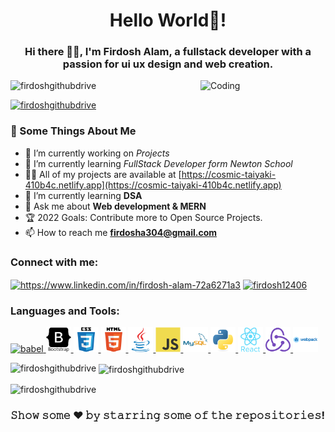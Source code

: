 <h1 align="center">Hello World👋!</h1>
<h3 align="center">Hi there 🙆‍♀️, I'm Firdosh Alam, a fullstack developer with a passion for ui ux design and web creation.</h3>

<img align="right" alt="Coding" width="200" src="https://img.freepik.com/premium-vector/people-chatting-vector-icon-illustration-logo-mascot-hand-drawn-concept-trandy-cartoon_519183-274.jpg">


<p align="left"> <img src="https://komarev.com/ghpvc/?username=firdoshgithubdrive&label=Profile%20views&color=0e75b6&style=flat" alt="firdoshgithubdrive" /> </p>
<p align="left"> <a href="https://github.com/ryo-ma/github-profile-trophy"><img src="https://github-profile-trophy.vercel.app/?username=firdoshgithubdrive" alt="firdoshgithubdrive" /></a> </p>

<h3>🧐 Some Things About Me</h3>

- 🔭 I’m currently working on *Projects*
- 🌱 I’m currently learning *FullStack Developer form Newton School*
- 👨‍💻 All of my projects are available at [https://cosmic-taiyaki-410b4c.netlify.app](https://cosmic-taiyaki-410b4c.netlify.app)
- 🌱 I’m currently learning **DSA**
- 💬 Ask me about **Web development & MERN**
- 🏆 2022 Goals: Contribute more to Open Source Projects.
- 📫 How to reach me **firdosha304@gmail.com**


<h3 align="left">Connect with me:</h3>
<p align="left">
<a href="https://linkedin.com/in/https://www.linkedin.com/in/firdosh-alam-72a6271a3" target="blank"><img align="center" src="https://raw.githubusercontent.com/rahuldkjain/github-profile-readme-generator/master/src/images/icons/Social/linked-in-alt.svg" alt="https://www.linkedin.com/in/firdosh-alam-72a6271a3" height="30" width="40" /></a>
<a href="https://instagram.com/firdosh12406" target="blank"><img align="center" src="https://raw.githubusercontent.com/rahuldkjain/github-profile-readme-generator/master/src/images/icons/Social/instagram.svg" alt="firdosh12406" height="30" width="40" /></a>
</p>

<h3 align="left">Languages and Tools:</h3>
<p align="left"> <a href="https://babeljs.io/" target="_blank" rel="noreferrer"> <img src="https://www.vectorlogo.zone/logos/babeljs/babeljs-icon.svg" alt="babel" width="40" height="40"/> </a> <a href="https://getbootstrap.com" target="_blank" rel="noreferrer"> <img src="https://raw.githubusercontent.com/devicons/devicon/master/icons/bootstrap/bootstrap-plain-wordmark.svg" alt="bootstrap" width="40" height="40"/> </a> <a href="https://www.w3schools.com/css/" target="_blank" rel="noreferrer"> <img src="https://raw.githubusercontent.com/devicons/devicon/master/icons/css3/css3-original-wordmark.svg" alt="css3" width="40" height="40"/> </a> <a href="https://www.w3.org/html/" target="_blank" rel="noreferrer"> <img src="https://raw.githubusercontent.com/devicons/devicon/master/icons/html5/html5-original-wordmark.svg" alt="html5" width="40" height="40"/> </a> <a href="https://www.java.com" target="_blank" rel="noreferrer"> <img src="https://raw.githubusercontent.com/devicons/devicon/master/icons/java/java-original.svg" alt="java" width="40" height="40"/> </a> <a href="https://developer.mozilla.org/en-US/docs/Web/JavaScript" target="_blank" rel="noreferrer"> <img src="https://raw.githubusercontent.com/devicons/devicon/master/icons/javascript/javascript-original.svg" alt="javascript" width="40" height="40"/> </a> <a href="https://www.mysql.com/" target="_blank" rel="noreferrer"> <img src="https://raw.githubusercontent.com/devicons/devicon/master/icons/mysql/mysql-original-wordmark.svg" alt="mysql" width="40" height="40"/> </a> <a href="https://www.python.org" target="_blank" rel="noreferrer"> <img src="https://raw.githubusercontent.com/devicons/devicon/master/icons/python/python-original.svg" alt="python" width="40" height="40"/> </a> <a href="https://reactjs.org/" target="_blank" rel="noreferrer"> <img src="https://raw.githubusercontent.com/devicons/devicon/master/icons/react/react-original-wordmark.svg" alt="react" width="40" height="40"/> </a> <a href="https://redux.js.org" target="_blank" rel="noreferrer"> <img src="https://raw.githubusercontent.com/devicons/devicon/master/icons/redux/redux-original.svg" alt="redux" width="40" height="40"/> </a> <a href="https://webpack.js.org" target="_blank" rel="noreferrer"> <img src="https://raw.githubusercontent.com/devicons/devicon/d00d0969292a6569d45b06d3f350f463a0107b0d/icons/webpack/webpack-original-wordmark.svg" alt="webpack" width="40" height="40"/> </a> </p>

<p><img align="left" src="https://github-readme-stats.vercel.app/api/top-langs?username=firdoshgithubdrive&show_icons=true&locale=en&layout=compact" alt="firdoshgithubdrive" /></p>

<p>&nbsp;<img align="center" src="https://github-readme-stats.vercel.app/api?username=firdoshgithubdrive&show_icons=true&locale=en" alt="firdoshgithubdrive" /></p>

<p><img align="center" src="https://github-readme-streak-stats.herokuapp.com/?user=firdoshgithubdrive&" alt="firdoshgithubdrive" /></p>



### 𝚂𝚑𝚘𝚠 𝚜𝚘𝚖𝚎 ❤️ 𝚋𝚢 𝚜𝚝𝚊𝚛𝚛𝚒𝚗𝚐 𝚜𝚘𝚖𝚎 𝚘𝚏 𝚝𝚑𝚎 𝚛𝚎𝚙𝚘𝚜𝚒𝚝𝚘𝚛𝚒𝚎𝚜!


</div>

#
